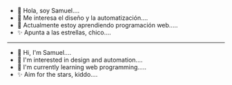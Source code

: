 - 👋 Hola, soy Samuel....
- 👀 Me interesa el diseño y la automatización....
- 🌱 Actualmente estoy aprendiendo programación web.....
- ✨ Apunta a las estrellas, chico....
-----------------------------------------------------
- 👋 Hi, I'm Samuel....
- 👀 I'm interested in design and automation....
- 🌱 I'm currently learning web programming.....
- ✨ Aim for the stars, kiddo....

<!---
JordaniusNotDev/JordaniusNotDev is a ✨ special ✨ repository because its `README.md` (this file) appears on your GitHub profile.
You can click the Preview link to take a look at your changes.
--->
